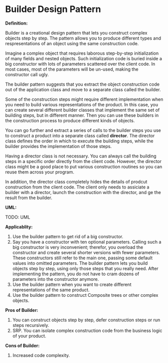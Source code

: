 # Builder Design Pattern

**Definition:**

Builder is a creational design pattern that lets you construct complex objects
step by step. The pattern allows you to produce different types and respresentations
of an object using the same construction code.

Imagine a complex object that requires laborous step-by-step initialization
of many fields and nested objects. Such initialization code is buried inside
a big constructor with lots of parameters scattered over the client code.
In most cases, most of the parameters will be un-used, making the constructor
call ugly.

The builder pattern suggests that you extract the object construction code
out of the application class and move to a separate class called the builder.

Some of the construction steps might require different implementation when
you need to build various representations of the product. In this case,
you can create several different builder classes that implement the same set
of building steps, but in different manner. Then you can use these builders
in the construction process to produce different kinds of objects.

You can go further and extract a series of calls to the builder steps you
use to construct a product into a separate class called **director**.
The director class defines the order in which to execute the building steps,
while the builder provides the implementation of those steps.

Having a director class is not necessary. You can always call the building
steps in a specific order directly from the client code. However, the director
class might be a good place to put various construction routines so you can
reuse them across your program.

In addition, the director class completely hides the details of prodcut
construction from the client code. The client only needs to assiciate a
builder with a director, launch the construction with the director, and
ge the result from the builder.

**UML:**

TODO: UML

**Applicablity:**

1. Use the builder pattern to get rid of a big constructor.
2. Say you have a constructor with ten optional parameters. Calling such a 
big constructor is very inconvenient; therefor, you overload the constructor
and create several shorter versions with fewer parameters. These constructors
still refer to the main one, passing some default values into omitted
parameters. The builder pattern lets you build objects step by step,
using only those steps that you really need. After implementing the pattern,
you do not have to cram dozens of parameters into the constructor anymore.
3. Use the builder pattern when you want to create different representations
of the same product.
4. Use the builder pattern to construct Composite trees or other complex
objects.

**Pros of Builder:**

1. You can construct objects step by step, defer construction steps or run
steps recursively.
2. SRP. You can isolate complex construction code from the business logic
of your product.

**Cons of Builder:**

1. Increased code complexity.

